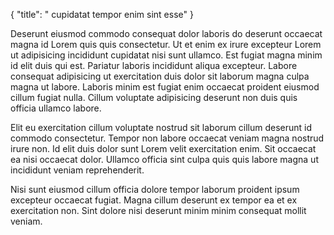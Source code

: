 {
  "title": " cupidatat tempor enim sint esse"
}

Deserunt eiusmod commodo consequat dolor laboris do deserunt occaecat magna id Lorem quis quis consectetur. Ut et enim ex irure excepteur Lorem ut adipisicing incididunt cupidatat nisi sunt ullamco. Est fugiat magna minim id elit duis qui est. Pariatur laboris incididunt aliqua excepteur. Labore consequat adipisicing ut exercitation duis dolor sit laborum magna culpa magna ut labore. Laboris minim est fugiat enim occaecat proident eiusmod cillum fugiat nulla. Cillum voluptate adipisicing deserunt non duis quis officia ullamco labore.

Elit eu exercitation cillum voluptate nostrud sit laborum cillum deserunt id commodo consectetur. Tempor non labore occaecat veniam magna nostrud irure non. Id elit duis dolor sunt Lorem velit exercitation enim. Sit occaecat ea nisi occaecat dolor. Ullamco officia sint culpa quis quis labore magna ut incididunt veniam reprehenderit.

Nisi sunt eiusmod cillum officia dolore tempor laborum proident ipsum excepteur occaecat fugiat. Magna cillum deserunt ex tempor ea et ex exercitation non. Sint dolore nisi deserunt minim minim consequat mollit veniam.